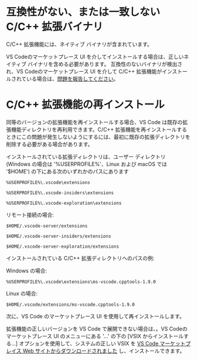 <html><head></head><body><h1 data-loc-id="incompatible.extension.heading">互換性がない、または一致しない C/C++ 拡張バイナリ</h1>

<p data-loc-id="incompat.extension.text1">C/C++ 拡張機能には、ネイティブ バイナリが含まれています。</p>

<p data-loc-id="incompat.extension.text2">VS Codeのマーケットプレース UI を介してインストールする場合は、正しいネイティブ バイナリを含める必要があります。 互換性のないバイナリが検出され、VS Codeのマーケットプレース UI を介して C/C++ 拡張機能がインストールされている場合は、<a href="https://github.com/microsoft/vscode/issues/new?assignees=&amp;labels=&amp;template=bug_report.md" data-loc-id="bug.report.link.title">問題を報告してください</a>。</p>

<h1 data-loc-id="reinstalling.extension.heading">C/C++ 拡張機能の再インストール</h1>

<p data-loc-id="reinstall.extension.text1">同等のバージョンの拡張機能を再インストールする場合、VS Code は既存の拡張機能ディレクトリを再利用できます。C/C++ 拡張機能を再インストールするときにこの問題が発生しないようにするには、最初に既存の拡張ディレクトリを削除する必要がある場合があります。</p>

<p data-loc-id="reinstall.extension.text2">インストールされている拡張ディレクトリは、ユーザー ディレクトリ (Windows の場合は '%USERPROFILE%'、Linux および macOS では '$HOME') の下にある次のいずれかのパスにあります</p>

<pre><code class="lang-bash">%USERPROFILE%\.vscode\extensions</code></pre>
<pre><code class="lang-bash">%USERPROFILE%\.vscode-insiders\extensions</code></pre>
<pre><code class="lang-bash">%USERPROFILE%\.vscode-exploration\extensions</code></pre>

<p data-loc-id="reinstall.extension.text3">リモート接続の場合:</p>
<pre><code class="lang-bash">$HOME/.vscode-server/extensions</code></pre>
<pre><code class="lang-bash">$HOME/.vscode-server-insiders/extensions</code></pre>
<pre><code class="lang-bash">$HOME/.vscode-server-exploration/extensions</code></pre>

<p data-loc-id="reinstall.extension.text4">インストールされている C/C++ 拡張ディレクトリへのパスの例:</p>

<p data-loc-id="reinstall.extension.text5">Windows の場合:</p>
<pre><code class="lang-bash">%USERPROFILE%\.vscode\extensions\ms-vscode.cpptools-1.9.0</code></pre>

<p data-loc-id="reinstall.extension.text6">Linux の場合:</p>
<pre><code class="lang-bash">$HOME/.vscode/extensions/ms-vscode.cpptools-1.9.0</code></pre>

<p data-loc-id="reinstall.extension.text7">次に、VS Code のマーケットプレース UI を使用して再インストールします。</p>

<p data-loc-id="reinstall.extension.text8">拡張機能の正しいバージョンを VS Code で展開できない場合は、。VS Codeのマーケットプレース UI のメニューにある '...' の下の [VSIX からインストールする...] オプションを使用して、システムの正しい VSIX を <a href="https://marketplace.visualstudio.com/items?itemName=ms-vscode.cpptools" data-loc-id="download.vsix.link.title">VS Code マーケットプレイス Web サイトからダウンロードされました</a> し、インストールできます。</p>
</body></html>